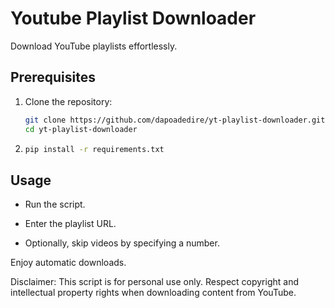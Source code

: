 # Youtube Playlist Downloader

Download YouTube playlists effortlessly.

## Prerequisites
1. Clone the repository:
   ```bash
   git clone https://github.com/dapoadedire/yt-playlist-downloader.git
   cd yt-playlist-downloader
   ```

2. 
   ```bash
   pip install -r requirements.txt
   ```


## Usage

- Run the script.

- Enter the playlist URL.

- Optionally, skip videos by specifying a number.

Enjoy automatic downloads.


Disclaimer: This script is for personal use only. Respect copyright and intellectual property rights when downloading content from YouTube.
